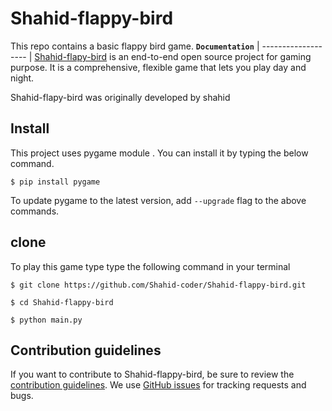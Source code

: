 # Shahid-flappy-bird
This repo contains a basic flappy bird game.
**`Documentation`** |
------------------- |
[Shahid-flapy-bird](https://github.com/Shahid-coder/Shahid-flappy-bird) is an end-to-end open source project 
for gaming purpose. It is a comprehensive, flexible game
that lets you play day and night.

Shahid-flapy-bird was originally developed by shahid

## Install
This project uses pygame module . 
You can install it by typing the below command. 
```
$ pip install pygame
```
To update pygame to the latest version, add `--upgrade` flag to the above
commands.
## clone
To play this game type type the following command in your terminal 
```
$ git clone https://github.com/Shahid-coder/Shahid-flappy-bird.git

$ cd Shahid-flappy-bird

$ python main.py 
```
## Contribution guidelines
If you want to contribute to Shahid-flappy-bird, be sure to review the
[contribution guidelines](CONTRIBUTING.md).
We use [GitHub issues](https://github.com/Shahid-coder/Shahid-flappy-bird/issues) for
tracking requests and bugs.
